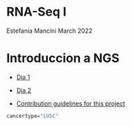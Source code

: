 RNA-Seq I
================
Estefania Mancini
March 2022

# Introduccion a NGS

  - [Dia 1](dia1.md)

  - [Dia 2](dia2.md)

  - [Contribution guidelines for this project](README.md)

<!-- end list -->

``` r
cancertype="LUSC"
```
